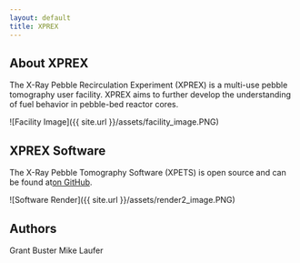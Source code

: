 ```yaml
---
layout: default
title: XPREX
---
```


## About XPREX
The X-Ray Pebble Recirculation Experiment (XPREX) is a multi-use pebble tomography user facility. XPREX aims to further develop the understanding of fuel behavior in pebble-bed reactor cores. 

![Facility Image]({{ site.url }}/assets/facility_image.PNG)

## XPREX Software
The X-Ray Pebble Tomography Software (XPETS) is open source and can be found at[on GitHub](https://github.com/ucb-xprex).

![Software Render]({{ site.url }}/assets/render2_image.PNG)

## Authors
Grant Buster
Mike Laufer
